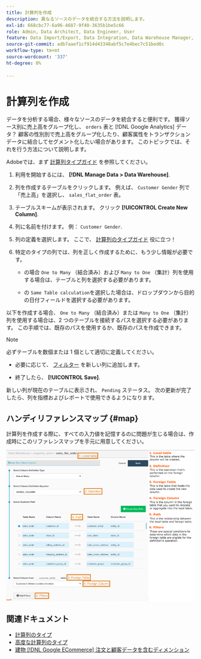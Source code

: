 ```yaml
---
title: 計算列を作成
description: 異なるソースのデータを統合する方法を説明します。
exl-id: 668cbc77-6a96-4687-9f40-3635b1be5c66
role: Admin, Data Architect, Data Engineer, User
feature: Data Import/Export, Data Integration, Data Warehouse Manager, Commerce Tables
source-git-commit: adb7aaef1cf914d43348abf5c7e4bec7c51bed0c
workflow-type: tm+mt
source-wordcount: '337'
ht-degree: 0%

---
```


# 計算列を作成

データを分析する場合、様々なソースのデータを統合すると便利です。 獲得ソース別に売上高をグループ化し、 `orders` 表と [!DNL Google Analytics] データ？ 顧客の性別別で売上高をグループ化したり、顧客属性をトランザクションデータに結合してセグメント化したい場合があります。 このトピックでは、それを行う方法について説明します。

Adobeでは、まず [計算列タイプガイド](../../data-analyst/data-warehouse-mgr/calc-column-types.md) を参照してください。

1. 利用を開始するには、 **[!DNL Manage Data > Data Warehouse]**.

1. 列を作成するテーブルをクリックします。 例えば、 `Customer Gender` 列で「売上高」を選択し、 `sales_flat_order` 表。

1. テーブルスキームが表示されます。 クリック **[!UICONTROL Create New Column]**.

1. 列に名前を付けます。 例： `Customer Gender`.

1. 列の定義を選択します。 ここで、 [計算列のタイプガイド](../data-warehouse-mgr/calc-column-types.md) 役に立つ！

1. 特定のタイプの列では、列を正しく作成するために、もう少し情報が必要です。

   * の場合 `One to Many` （結合済み）および `Many to One` （集計）列を使用する場合は、テーブルと列を選択する必要があります。

   * の `Same Table calculation`を選択した場合は、ドロップダウンから目的の日付フィールドを選択する必要があります。

以下を作成する場合、 `One to Many` （結合済み）または `Many to One` （集計）列を使用する場合は、2 つのテーブルを接続するパスを選択する必要があります。 この手順では、既存のパスを使用するか、既存のパスを作成できます。

>[!NOTE]
>
>必ずテーブルを数個または 1 個として適切に定義してください。

* 必要に応じて、 [フィルター](../../data-user/reports/ess-manage-data-filters.md) を新しい列に追加します。

* 終了したら、 **[!UICONTROL Save]**.

新しい列が現在のテーブルに表示され、 `Pending` ステータス。 次の更新が完了したら、列を指標およびレポートで使用できるようになります。

## ハンディリファレンスマップ {#map}

計算列を作成する際に、すべての入力値を記憶するのに問題が生じる場合は、作成時にこのリファレンスマップを手元に用意してください。

![](../../assets/Calculated_Columns_Example.png)

## 関連ドキュメント

* [計算列のタイプ](../data-warehouse-mgr/calc-column-types.md)
* [高度な計算列のタイプ](../data-warehouse-mgr/adv-calc-columns.md)
* [建物 [!DNL Google ECommerce] 注文と顧客データを含むディメンション](../data-warehouse-mgr/bldg-google-ecomm-dim.md)
